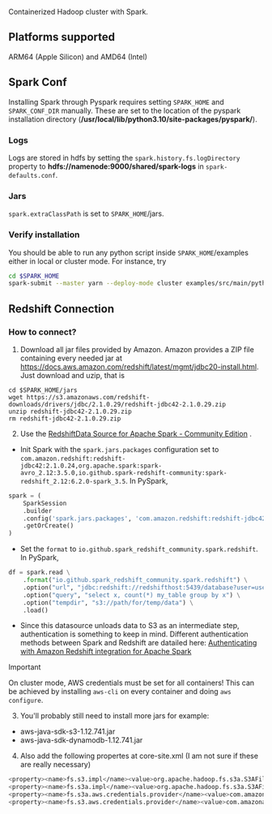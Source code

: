 Containerized Hadoop cluster with Spark.

## Platforms supported
ARM64 (Apple Silicon) and AMD64 (Intel)


## Spark Conf

Installing Spark through Pyspark requires setting ``SPARK_HOME`` 
and ``SPARK_CONF_DIR`` manually. These are set to the location of the 
pyspark installation directory (**/usr/local/lib/python3.10/site-packages/pyspark/**).


### Logs

Logs are stored in hdfs by setting the ``spark.history.fs.logDirectory`` property to 
**hdfs://namenode:9000/shared/spark-logs** in ``spark-defaults.conf``.


### Jars

``spark.extraClassPath`` is set to  ``SPARK_HOME``/jars.


### Verify installation

You should be able to run any python script inside ``SPARK_HOME``/examples 
either in local or cluster mode. For instance, try

```bash
cd $SPARK_HOME
spark-submit --master yarn --deploy-mode cluster examples/src/main/python/pi.py
```

## Redshift Connection

### How to connect?


1. Download all jar files provided by Amazon. 
Amazon provides a ZIP file containing every needed jar at 
https://docs.aws.amazon.com/redshift/latest/mgmt/jdbc20-install.html.
Just download and uzip, that is

```
cd $SPARK_HOME/jars
wget https://s3.amazonaws.com/redshift-downloads/drivers/jdbc/2.1.0.29/redshift-jdbc42-2.1.0.29.zip
unzip redshift-jdbc42-2.1.0.29.zip
rm redshift-jdbc42-2.1.0.29.zip
```

2.  Use the [RedshiftData Source for Apache Spark - Community Edition](https://github.com/spark-redshift-community/spark-redshift?tab=readme-ov-file)  .
    
* Init Spark with the ``spark.jars.packages`` configuration set to
``com.amazon.redshift:redshift-jdbc42:2.1.0.24,org.apache.spark:spark-avro_2.12:3.5.0,io.github.spark-redshift-community:spark-redshift_2.12:6.2.0-spark_3.5``. In PySpark,

```python
spark = (
    SparkSession
    .builder
    .config('spark.jars.packages', 'com.amazon.redshift:redshift-jdbc42:2.1.0.24,org.apache.spark:spark-avro_2.12:3.5.0,io.github.spark-redshift-community:spark-redshift_2.12:6.2.0-spark_3.5')
    .getOrCreate()
)
```

* Set the ``format`` to ``io.github.spark_redshift_community.spark.redshift``. In PySpark,
        
```python
df = spark.read \
    .format("io.github.spark_redshift_community.spark.redshift") \
    .option("url", "jdbc:redshift://redshifthost:5439/database?user=username&password=pass") \
    .option("query", "select x, count(*) my_table group by x") \
    .option("tempdir", "s3://path/for/temp/data") \
    .load()
```

* Since this datasource unloads data to S3 as an intermediate step, 
authentication is something to keep in mind. Different authentication methods between Spark and Redshift are datailed here:
[Authenticating with Amazon Redshift integration for Apache Spark](https://docs.aws.amazon.com/emr/latest/ReleaseGuide/emr-spark-redshift-auth.html)

> [!IMPORTANT] 
> On cluster mode, AWS credentials must be set for all containers! This can be 
> achieved by installing ``aws-cli`` on every container and doing 
> ``aws configure``.


3. You'll probably still need to install more jars for example:
* aws-java-sdk-s3-1.12.741.jar
* aws-java-sdk-dynamodb-1.12.741.jar

4.  Also add the following propertes at core-site.xml (I am not sure if these are really necessary)

```bash
<property><name>fs.s3.impl</name><value>org.apache.hadoop.fs.s3a.S3AFileSystem</value></property>
<property><name>fs.s3a.impl</name><value>org.apache.hadoop.fs.s3a.S3AFileSystem</value></property>
<property><name>fs.s3a.aws.credentials.provider</name><value>com.amazonaws.auth.DefaultAWSCredentialsProviderChain</value></property>
<property><name>fs.s3.aws.credentials.provider</name><value>com.amazonaws.auth.DefaultAWSCredentialsProviderChain</value></property>
```


